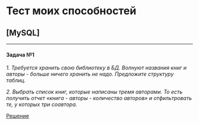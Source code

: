 # Тест моих способностей

## [MySQL] 
<hr>

#### Задача №1

*1. Требуется хранить свою библиотеку в БД. Волнуют названия книг и авторы - больше ничего хранить не надо. Предложите структуру таблиц.*

*2. Выбрать список книг, которые написаны тремя авторами. То есть получить отчет «книга - авторы - количество авторов» и отфильтровать те, у которых три соавтора.*

[Решение](https://github.com/Disciple57/test-my-skills/blob/main/MySQL/libray.sql)